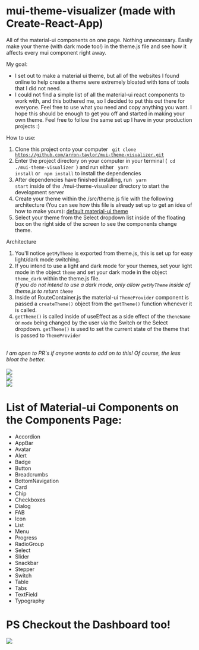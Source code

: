# mui-theme-visualizer (made with Create-React-App)
All of the material-ui components on one page. Nothing unnecessary. Easily make your theme (with dark mode too!) in the theme.js file and see how it affects every mui component right away.

My goal: 
  - I set out to make a material ui theme, but all of the websites I found online to help create a theme were extremely bloated with tons of tools that I did not need. 
  - I could not find a simple list of all the material-ui react components to work with, and this bothered me, so I decided to put this out there for everyone. Feel free to use what you need and copy anything you want. 
I hope this should be enough to get you off and started in making your own theme. Feel free to follow the same set up I have in your production projects :)


How to use:
  1. Clone this project onto your computer <code> git clone https://github.com/arron-taylor/mui-theme-visualizer.git </code>
  2. Enter the project directory on your computer in your terminal (<code> cd  ./mui-theme-visualizer </code>) and run either <code> yarn install</code> or <code> npm install</code> to install the dependencies 
  3. After dependencies have finished installing, run <code> yarn start</code> inside of the ./mui-theme-visualizer directory to start the development server
  4. Create your theme within the /src/theme.js file with the following architecture (You can see how this file is already set up to get an idea of how to make yours): <a href="https://next.material-ui.com/customization/default-theme/"> default material-ui theme </a> 
  5. Select your theme from the Select dropdown list inside of the floating box on the right side of the screen to see the components change theme.

Architecture
  1. You'll notice <code>getMyTheme</code> is exported from theme.js, this is set up for easy light/dark mode switching.
  2. If you intend to use a light and dark mode for your themes, set your light mode in the object <code>theme</code> and set your dark mode in the object <code>theme_dark</code> within the theme.js file. <br /><i>If you do not intend to use a dark mode, only allow <code>getMyTheme</code> inside of theme.js to return <code>theme</code></i>
  3. Inside of RouteContainer.js the material-ui <code>ThemeProvider</code> component is passed a <code>createTheme()</code> object from the <code>getTheme()</code> function whenever it is called. 
  4. <code>getTheme()</code> is called inside of useEffect as a side effect of the <code>theneName</code> or <code>mode</code> being changed by the user via the Switch or the Select dropdown. <code>getTheme()</code> is used to set the current state of the theme that is passed to <code>ThemeProvider</code>
<br />
<i> I am open to PR's if anyone wants to add on to this! Of course, the less bloat the better. </i>
<br />
<br />

<img src="https://i.imgur.com/f90a7mM.png" />

<br /> 
<img src="https://i.imgur.com/IzQNWtC.png" />
<br /> 
<img src="https://i.imgur.com/ykBjCWt.png" />

# List of Material-ui Components on the Components Page:
  - Accordion
  - AppBar
  - Avatar
  - Alert
  - Badge
  - Button
  - Breadcrumbs  
  - BottomNavigation
  - Card
  - Chip
  - Checkboxes
  - Dialog
  - FAB
  - Icon
  - List
  - Menu
  - Progress
  - RadioGroup
  - Select
  - Slider
  - Snackbar
  - Stepper
  - Switch
  - Table
  - Tabs
  - TextField
  - Typography

# PS Checkout the Dashboard too!
<img src="https://i.imgur.com/HbhJg5R.png" />
